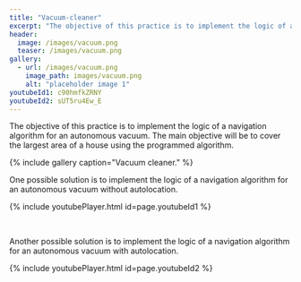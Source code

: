 ```yaml
---
title: "Vacuum-cleaner"
excerpt: "The objective of this practice is to implement the logic of a navigation algorithm for an autonomous vacuum."
header:
  image: /images/vacuum.png
  teaser: /images/vacuum.png
gallery:
  - url: /images/vacuum.png
    image_path: images/vacuum.png
    alt: "placeholder image 1"
youtubeId1: c90hmfkZRNY
youtubeId2: sUT5ru4Ew_E
---
```


The objective of this practice is to implement the logic of a navigation algorithm for an autonomous vacuum. The main objective will be to cover the largest area of ​​a house using the programmed algorithm.

{% include gallery caption="Vacuum cleaner." %}

One possible solution is to implement the logic of a navigation algorithm for an autonomous vacuum without autolocation.

{% include youtubePlayer.html id=page.youtubeId1 %}

<br/>

Another possible solution is to implement the logic of a navigation algorithm for an autonomous vacuum with autolocation.

{% include youtubePlayer.html id=page.youtubeId2 %}


